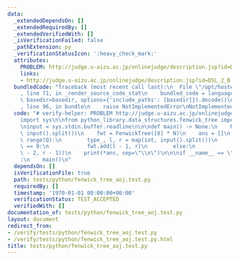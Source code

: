 ```yaml
---
data:
  _extendedDependsOn: []
  _extendedRequiredBy: []
  _extendedVerifiedWith: []
  _isVerificationFailed: false
  _pathExtension: py
  _verificationStatusIcon: ':heavy_check_mark:'
  attributes:
    PROBLEM: http://judge.u-aizu.ac.jp/onlinejudge/description.jsp?id=DSL_2_B
    links:
    - http://judge.u-aizu.ac.jp/onlinejudge/description.jsp?id=DSL_2_B
  bundledCode: "Traceback (most recent call last):\n  File \"/opt/hostedtoolcache/Python/3.9.1/x64/lib/python3.9/site-packages/onlinejudge_verify/documentation/build.py\"\
    , line 71, in _render_source_code_stat\n    bundled_code = language.bundle(stat.path,\
    \ basedir=basedir, options={'include_paths': [basedir]}).decode()\n  File \"/opt/hostedtoolcache/Python/3.9.1/x64/lib/python3.9/site-packages/onlinejudge_verify/languages/python.py\"\
    , line 96, in bundle\n    raise NotImplementedError\nNotImplementedError\n"
  code: "# verify-helper: PROBLEM http://judge.u-aizu.ac.jp/onlinejudge/description.jsp?id=DSL_2_B\n\
    import sys\n\nfrom python_library.data_structures.fenwick_tree import FenwickTree\n\
    \ninput = sys.stdin.buffer.readline\n\n\ndef main() -> None:\n    N, Q = map(int,\
    \ input().split())\n    fwt = FenwickTree([0] * N)\n    ans = []\n    for _ in\
    \ range(Q):\n        type_, l, r = map(int, input().split())\n        if type_\
    \ == 0:\n            fwt.add(l - 1, r)\n        else:\n            ans.append(fwt.query(l\
    \ - 2, r - 1))\n    print(*ans, sep=\"\\n\")\n\n\nif __name__ == \"__main__\"\
    :\n    main()\n"
  dependsOn: []
  isVerificationFile: true
  path: tests/python/fenwick_tree_aoj.test.py
  requiredBy: []
  timestamp: '1970-01-01 00:00:00+00:00'
  verificationStatus: TEST_ACCEPTED
  verifiedWith: []
documentation_of: tests/python/fenwick_tree_aoj.test.py
layout: document
redirect_from:
- /verify/tests/python/fenwick_tree_aoj.test.py
- /verify/tests/python/fenwick_tree_aoj.test.py.html
title: tests/python/fenwick_tree_aoj.test.py
---
```

